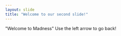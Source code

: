 ```yaml
---
layout: slide
title: "Welcome to our second slide!"
---
```

"Welcome to Madness"
Use the left arrow to go back!
